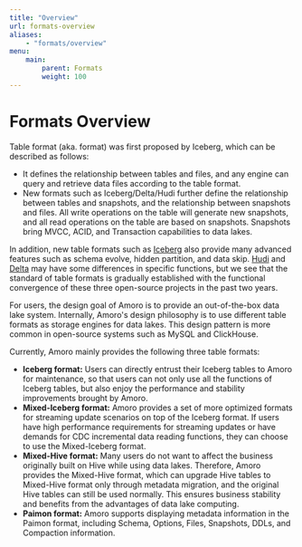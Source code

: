 ```yaml
---
title: "Overview"
url: formats-overview
aliases:
    - "formats/overview"
menu:
    main:
        parent: Formats
        weight: 100
---
```

# Formats Overview

Table format (aka. format) was first proposed by Iceberg, which can be described as follows:

- It defines the relationship between tables and files, and any engine can query and retrieve data files according to the table format.
- New formats such as Iceberg/Delta/Hudi further define the relationship between tables and snapshots, and the relationship between snapshots and files. 
  All write operations on the table will generate new snapshots, and all read operations on the table are based on snapshots. 
  Snapshots bring MVCC, ACID, and Transaction capabilities to data lakes.

In addition, new table formats such as [Iceberg](https://Iceberg.apache.org/) also provide many advanced features such as schema evolve, hidden partition, and data skip.
[Hudi](https://hudi.apache.org/) and [Delta](https://delta.io/) may have some differences in specific functions, but we see that the standard of table formats is gradually established with the functional convergence of these three open-source projects in the past two years.

For users, the design goal of Amoro is to provide an out-of-the-box data lake system. Internally, Amoro's design philosophy is to use different table formats as storage engines for data lakes. 
This design pattern is more common in open-source systems such as MySQL and ClickHouse.

Currently, Amoro mainly provides the following three table formats:

- **Iceberg format:** Users can directly entrust their Iceberg tables to Amoro for maintenance, so that users can not only use all the functions of Iceberg tables, but also enjoy the performance and stability improvements brought by Amoro.
- **Mixed-Iceberg format:** Amoro provides a set of more optimized formats for streaming update scenarios on top of the Iceberg format. If users have high performance requirements for streaming updates or have demands for CDC incremental data reading functions, they can choose to use the Mixed-Iceberg format.
- **Mixed-Hive format:** Many users do not want to affect the business originally built on Hive while using data lakes. Therefore, Amoro provides the Mixed-Hive format, which can upgrade Hive tables to Mixed-Hive format only through metadata migration, and the original Hive tables can still be used normally. This ensures business stability and benefits from the advantages of data lake computing.
- **Paimon format:** Amoro supports displaying metadata information in the Paimon format, including Schema, Options, Files, Snapshots, DDLs, and Compaction information.